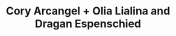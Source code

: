 ---
ee_id: '2237'
site: '1'
type: '5'
title: Cory Arcangel + Olia Lialina and Dragan Espenschied
url: cory-arcangel-olia-lialina-and-dragan-espenschied
year: '2008'
venue: And / Or Gallery
state_country: Dallas
pitch: "<p>.. a summer show in Texas with Olia Lialina and Dragan Espenschied! Yes!</p>"
ps: ''
imgs: and-or-tx-2008-06-24-install-database-ps.jpg,and-or-tx-2008-06-19-install-database-ps.jpg,and-or-tx-2008-06-22-install-database-ps.jpg,and-or-tx-2008-06-23-install-database-ps.jpg,and-or-tx-2008-06-1-install-database-ih.jpg,and-or-tx-2008-06-26-install-database-ps.jpg,and-or-tx-2008-06-29-install-database-ps.jpg
things: "[157] 2006-002 Untitled Translation Exercise - 2006-002-untitled-translation-exercise,[171]
  2007-045 The Bruce Springsteen Born to Run Glockenspiel Addendum (CD ROM) - 2007-045-bruce-springsteen-glockenspiel-addendum"
layout: shows
---